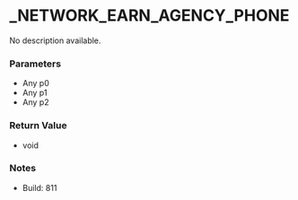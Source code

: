 # _NETWORK_EARN_AGENCY_PHONE

No description available.

### Parameters
* Any p0
* Any p1
* Any p2

### Return Value
* void

### Notes
* Build: 811

